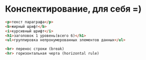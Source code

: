 # Конспектирование, для себя =)

```html
<p>текст параграфа</p>
<b>жирный шрифт</b>
<i>курсивный шрифт</i>
<h1>заголовок 1 уровень(всего 6)</h1>
<ul>группировка непронумерованных элементов данных</ul>

<br> перенос строки (break)
<hr> горизонтальная черта (horizontal rule)
```
